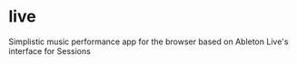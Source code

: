 # live
Simplistic music performance app for the browser based on Ableton Live's interface for Sessions
